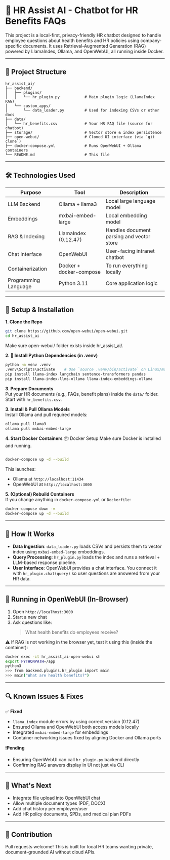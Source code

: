 # 🧠 HR Assist AI - Chatbot for HR Benefits FAQs  
This project is a local-first, privacy-friendly HR chatbot designed to handle employee questions about health benefits and HR policies using company-specific documents. It uses Retrieval-Augmented Generation (RAG) powered by LlamaIndex, Ollama, and OpenWebUI, all running inside Docker.

---

## 📁 Project Structure  

```
hr_assist_ai/
├── backend/
│   ├── plugins/
│   │   └── hr_plugin.py           # Main plugin logic (LlamaIndex RAG)
│   └── custom_apps/
│       └── data_loader.py         # Used for indexing CSVs or other docs
├── data/
│   └── hr_benefits.csv            # Your HR FAQ file (source for chatbot)
├── storage/                       # Vector store & index persistence
├── open-webui/                    # Cloned UI interface (via `git clone`)
├── docker-compose.yml             # Runs OpenWebUI + Ollama containers
└── README.md                      # This file
```
---

## 🛠️ Technologies Used  
| **Purpose**                | **Tool**                | **Description**                                    |
|---------------------------|-------------------------|----------------------------------------------------|
| LLM Backend               | Ollama + llama3         | Local large language model                         |
| Embeddings                | mxbai-embed-large       | Local embedding model                              |
| RAG & Indexing            | LlamaIndex (0.12.47)    | Handles document parsing and vector store          |
| Chat Interface            | OpenWebUI               | User-facing intranet chatbot                       |
| Containerization          | Docker + docker-compose | To run everything locally                          |
| Programming Language      | Python 3.11             | Core application logic                             |

---

## 🔁 Setup & Installation  

**1. Clone the Repo**  
```bash
git clone https://github.com/open-webui/open-webui.git
cd hr_assist_ai
```
Make sure open-webui/ folder exists inside hr_assist_ai/.

**2. 🐍 Install Python Dependencies (in .venv)**  
```bash
python -m venv .venv
.venv\Scripts\activate    # Use `source .venv/bin/activate` on Linux/macOS
pip install llama-index langchain sentence-transformers pandas
pip install llama-index-llms-ollama llama-index-embeddings-ollama
```

**3. Prepare Documents**  
Put your HR documents (e.g., FAQs, benefit plans) inside the `data/` folder. Start with `hr_benefits.csv`.

**3. Install & Pull Ollama Models**  
Install Ollama and pull required models:  
```bash
ollama pull llama3  
ollama pull mxbai-embed-large  
```

**4. Start Docker Containers** 
📦 Docker Setup
Make sure Docker is installed and running. 
```bash

docker-compose up -d --build 
```  
This launches:  
- Ollama at `http://localhost:11434`  
- OpenWebUI at `http://localhost:3000`

**5. (Optional) Rebuild Containers**  
If you change anything in `docker-compose.yml` or `Dockerfile`:  
```bash
docker-compose down -v  
docker-compose up -d --build  
```

---

## 🧠 How It Works  

- **Data Ingestion**: `data_loader.py` loads CSVs and persists them to vector index using `mxbai-embed-large` embeddings.  
- **Query Processing**: `hr_plugin.py` loads the index and runs a retrieval + LLM-based response pipeline.  
- **User Interface**: OpenWebUI provides a chat interface. You connect it with `hr_plugin.chat(query)` so user questions are answered from your HR data.

---

## 🧪 Running in OpenWebUI (In-Browser)  

1. Open `http://localhost:3000`  
2. Start a new chat  
3. Ask questions like:  
   > What health benefits do employees receive?

⚠️ If RAG is not working in the browser yet, test it using this (inside the container):  
```bash
docker exec -it hr_assist_ai-open-webui sh  
export PYTHONPATH=/app  
python3  
>>> from backend.plugins.hr_plugin import main 
>>> main("What are health benefits?")  
```

---

## 🔍 Known Issues & Fixes  

✅ **Fixed**  
- `llama_index` module errors by using correct version (0.12.47)  
- Ensured Ollama and OpenWebUI both access models locally  
- Integrated `mxbai-embed-large` for embeddings  
- Container networking issues fixed by aligning Docker and Ollama ports  

❗**Pending**  
- Ensuring OpenWebUI can call `hr_plugin.py` backend directly  
- Confirming RAG answers display in UI not just via CLI  

---

## 🚀 What's Next  

- Integrate file upload into OpenWebUI chat  
- Allow multiple document types (PDF, DOCX)  
- Add chat history per employee/user  
- Add HR policy documents, SPDs, and medical plan PDFs  

---

## 🤝 Contribution  
Pull requests welcome! This is built for local HR teams wanting private, document-grounded AI without cloud APIs.
